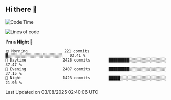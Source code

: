 ## Hi there 👋

<!--
**Wangmerlyn/Wangmerlyn** is a ✨ _special_ ✨ repository because its `README.md` (this file) appears on your GitHub profile.

Here are some ideas to get you started:

- 🔭 I’m currently working on ...
- 🌱 I’m currently learning ...
- 👯 I’m looking to collaborate on ...
- 🤔 I’m looking for help with ...
- 💬 Ask me about ...
- 📫 How to reach me: ...
- 😄 Pronouns: ...
- ⚡ Fun fact: ...
-->
<!--START_SECTION:waka-->
![Code Time](http://img.shields.io/badge/Code%20Time-464%20hrs%2030%20mins-blue)

![Lines of code](https://img.shields.io/badge/From%20Hello%20World%20I%27ve%20Written-41.0%20million%20lines%20of%20code-blue)

**I'm a Night 🦉** 

```text
🌞 Morning                221 commits         █░░░░░░░░░░░░░░░░░░░░░░░░   03.41 % 
🌆 Daytime                2428 commits        █████████░░░░░░░░░░░░░░░░   37.47 % 
🌃 Evening                2407 commits        █████████░░░░░░░░░░░░░░░░   37.15 % 
🌙 Night                  1423 commits        █████░░░░░░░░░░░░░░░░░░░░   21.96 % 
```



 Last Updated on 03/08/2025 02:40:06 UTC
<!--END_SECTION:waka-->
